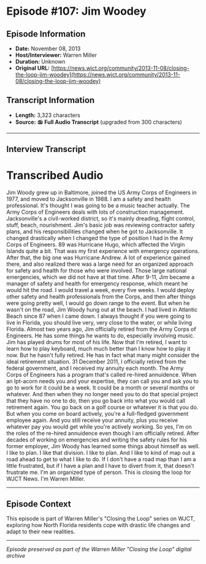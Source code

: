 # Episode #107: Jim Woodey



## Episode Information

- **Date:** November 08, 2013
- **Host/Interviewer:** Warren Miller
- **Duration:** Unknown
- **Original URL:** [https://news.wjct.org/community/2013-11-08/closing-the-loop-jim-woodey](https://news.wjct.org/community/2013-11-08/closing-the-loop-jim-woodey)

## Transcript Information

- **Length:** 3,323 characters
- **Source:** 📻 **Full Audio Transcript** (upgraded from 300 characters)

---

## Interview Transcript

# Transcribed Audio
Jim Woody grew up in Baltimore, joined the US Army Corps of Engineers in 1977, and moved to Jacksonville in 1988. I am a safety and health professional. It's thought I was going to be a music teacher actually. The Army Corps of Engineers deals with lots of construction management. Jacksonville's a civil-worked district, so it's mainly dreading, flight control, stuff, beach, nourishment. Jim's basic job was reviewing contractor safety plans, and his responsibilities changed when he got to Jacksonville. It changed drastically when I changed the type of position I had in the Army Corps of Engineers. 89 was Hurricane Hugo, which affected the Virgin Islands quite a bit. That was my first experience with emergency operations. After that, the big one was Hurricane Andrew. A lot of experience gained there, and also realized there was a large need for an organized approach for safety and health for those who were involved. Those large national emergencies, which we did not have at that time. After 9-11, Jim became a manager of safety and health for emergency response, which meant he would hit the road. I would travel a week, every five weeks. I would deploy other safety and health professionals from the Corps, and then after things were going pretty well, I would go down range to the event. But when he wasn't on the road, Jim Woody hung out at the beach. I had lived in Atlantic Beach since 87 when I came down. I always thought if you were going to live in Florida, you should live very, very close to the water, or while living Florida. Almost two years ago, Jim officially retired from the Army Corps of Engineers. He has some things he wants to do, especially involving music. Jim has played drums for most of his life. Now that I'm retired, I want to learn how to play keyboard, much much better than I know how to play it now. But he hasn't fully retired. He has in fact what many might consider the ideal retirement situation. 31 December 2011, I officially retired from the federal government, and I received my annuity each month. The Army Corps of Engineers has a program that's called re-hired annuidence. When an Ipt-acorn needs you and your expertise, they can call you and ask you to go to work for it could be a week. It could be a month or several months or whatever. And then when they no longer need you to do that special project that they have no one to do, then you go back into what you would call retirement again. You go back on a golf course or whatever it is that you do. But when you come on board actively, you're a full-fledged government employee again. And you still receive your annuity, plus you receive whatever pay you would get while you're actively working. So yes, I'm on the roles of the re-hired annuidence even though I am officially retired. After decades of working on emergencies and writing the safety rules for his former employer, Jim Woody has learned some things about himself as well. I like to plan. I like that division. I like to plan. And I like to kind of map out a road ahead to get to what I like to do. If I don't have a road map than I am a little frustrated, but if I have a plan and I have to divert from it, that doesn't frustrate me. I'm an organized type of person. This is closing the loop for WJCT News. I'm Warren Miller.

---

## Episode Context

This episode is part of Warren Miller's "Closing the Loop" series on WJCT, exploring how North Florida residents cope with drastic life changes and adapt to their new realities.



---

*Episode preserved as part of the Warren Miller "Closing the Loop" digital archive*
